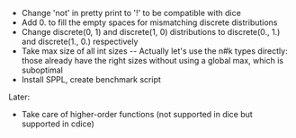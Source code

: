 - Change 'not' in pretty print to '!' to be compatible with dice
- Add 0. to fill the empty spaces for mismatching discrete distributions
- Change discrete(0, 1) and discrete(1, 0) distributions to discrete(0., 1.) and discrete(1., 0.) respectively
- Take max size of all int sizes -- Actually let's use the n#k types directly: those already have the right sizes without using a global max, which is suboptimal
- Install SPPL, create benchmark script

Later:
- Take care of higher-order functions (not supported in dice but supported in cdice)
